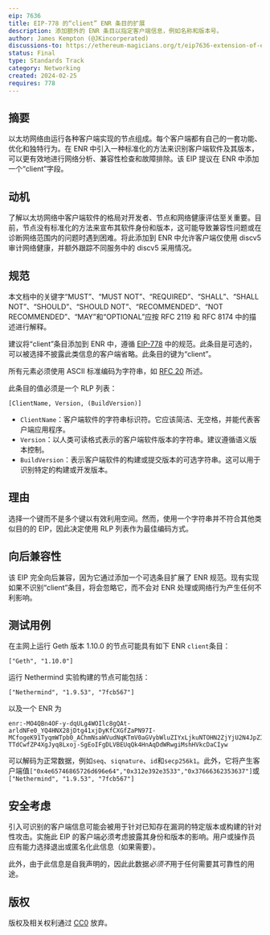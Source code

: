 ```yaml
---
eip: 7636
title: EIP-778 的“client” ENR 条目的扩展
description: 添加额外的 ENR 条目以指定客户端信息，例如名称和版本号。
author: James Kempton (@JKincorperated)
discussions-to: https://ethereum-magicians.org/t/eip7636-extension-of-eip-778-for-client-enr-entry/18935
status: Final
type: Standards Track
category: Networking
created: 2024-02-25
requires: 778
---
```


## 摘要

以太坊网络由运行各种客户端实现的节点组成。每个客户端都有自己的一套功能、优化和独特行为。在 ENR 中引入一种标准化的方法来识别客户端软件及其版本，可以更有效地进行网络分析、兼容性检查和故障排除。该 EIP 提议在 ENR 中添加一个“client”字段。

## 动机

了解以太坊网络中客户端软件的格局对开发者、节点和网络健康评估至关重要。目前，节点没有标准化的方法来宣布其软件身份和版本，这可能导致兼容性问题或在诊断网络范围内的问题时遇到困难。将此添加到 ENR 中允许客户端仅使用 discv5 审计网络健康，并额外跟踪不同服务中的 discv5 采用情况。

## 规范

本文档中的关键字“MUST”、“MUST NOT”、“REQUIRED”、“SHALL”、“SHALL NOT”、“SHOULD”、“SHOULD NOT”、“RECOMMENDED”、“NOT RECOMMENDED”、“MAY”和“OPTIONAL”应按 RFC 2119 和 RFC 8174 中的描述进行解释。

建议将“client”条目添加到 ENR 中，遵循 [EIP-778](./eip-778.md) 中的规范。此条目是可选的，可以被选择不披露此类信息的客户端省略。此条目的键为“client”。

所有元素必须使用 ASCII 标准编码为字符串，如 [RFC 20](https://www.rfc-editor.org/rfc/rfc20) 所述。

此条目的值必须是一个 RLP 列表：

```
[ClientName, Version, (BuildVersion)]
```

- `ClientName`：客户端软件的字符串标识符。它应该简洁、无空格，并能代表客户端应用程序。
- `Version`：以人类可读格式表示的客户端软件版本的字符串。建议遵循语义版本控制。
- `BuildVersion`：表示客户端软件的构建或提交版本的可选字符串。这可以用于识别特定的构建或开发版本。

## 理由

选择一个键而不是多个键以有效利用空间。然而，使用一个字符串并不符合其他类似目的的 EIP，因此决定使用 RLP 列表作为最佳编码方式。

## 向后兼容性

该 EIP 完全向后兼容，因为它通过添加一个可选条目扩展了 ENR 规范。现有实现如果不识别“client”条目，将会忽略它，而不会对 ENR 处理或网络行为产生任何不利影响。

## 测试用例

在主网上运行 Geth 版本 1.10.0 的节点可能具有如下 ENR `client`条目：

```
["Geth", "1.10.0"]
```

运行 Nethermind 实验构建的节点可能包括：

```
["Nethermind", "1.9.53", "7fcb567"]
```

以及一个 ENR 为

```
enr:-MO4QBn4OF-y-dqULg4WOIlc8gQAt-arldNFe0_YQ4HNX28jDtg41xjDyKfCXGfZaPN97I-MCfogeK91TyqmWTpb0_AChmNsaWVudNqKTmV0aGVybWluZIYxLjkuNTOHN2ZjYjU2N4JpZIJ2NIJpcIR_AAABg2lwNpAAAAAAAAAAAAAAAAAAAAABiXNlY3AyNTZrMaECn-TTdCwfZP4XgJyq8Lxoj-SgEoIFgDLVBEUqQk4HnAqDdWRwgiMshHVkcDaCIyw
```

可以解码为正常数据，例如`seq`、`siqnature`、`id`和`secp256k1`。此外，它将产生客户端值`["0x4e65746865726d696e64","0x312e392e3533","0x37666362353637"]`或`["Nethermind", "1.9.53", "7fcb567"]`

## 安全考虑

引入可识别的客户端信息可能会被用于针对已知存在漏洞的特定版本或构建的针对性攻击。实施此 EIP 的客户端必须考虑披露其身份和版本的影响。用户或操作员应有能力选择退出或匿名化此信息（如果需要）。

此外，由于此信息是自我声明的，因此此数据*必须不*用于任何需要其可靠性的用途。

## 版权

版权及相关权利通过 [CC0](../LICENSE.md) 放弃。